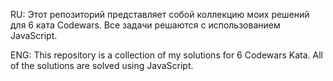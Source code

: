RU: Этот репозиторий представляет собой коллекцию моих решений для 6 ката Codewars. Все задачи решаются с использованием JavaScript.

ENG: This repository is a collection of my solutions for 6 Codewars Kata. All of the solutions are solved using JavaScript.
